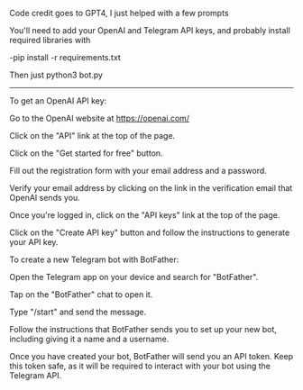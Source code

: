 Code credit goes to GPT4, I just helped with a few prompts

You'll need to add your OpenAI and Telegram API keys, and probably install required libraries with

-pip install -r requirements.txt

Then just python3 bot.py

-----

To get an OpenAI API key:

Go to the OpenAI website at https://openai.com/

Click on the "API" link at the top of the page.

Click on the "Get started for free" button.

Fill out the registration form with your email address and a password.

Verify your email address by clicking on the link in the verification email that OpenAI sends you.

Once you're logged in, click on the "API keys" link at the top of the page.

Click on the "Create API key" button and follow the instructions to generate your API key.


To create a new Telegram bot with BotFather:

Open the Telegram app on your device and search for "BotFather".

Tap on the "BotFather" chat to open it.

Type "/start" and send the message.

Follow the instructions that BotFather sends you to set up your new bot, including giving it a name and a username.

Once you have created your bot, BotFather will send you an API token. Keep this token safe, as it will be required to interact with your bot using the Telegram API.
